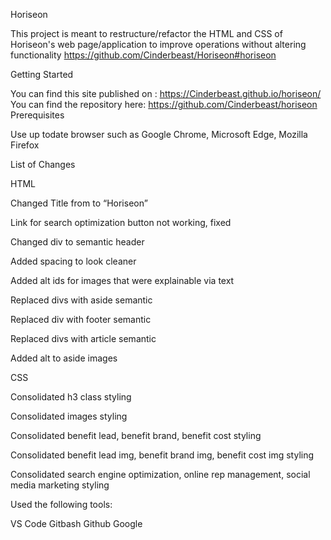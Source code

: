 Horiseon

This project is meant to restructure/refactor the HTML and CSS of Horiseon's web page/application to improve operations without altering functionality
https://github.com/Cinderbeast/Horiseon#horiseon
<!-- screencapture-Cinderbeast-github-io-horiseon-2020-05-23-23_12_47.pdf) ***THIS NEEDS FIXED****- -->

Getting Started

You can find this site published on : https://Cinderbeast.github.io/horiseon/
You can find the repository here:     https://github.com/Cinderbeast/horiseon
Prerequisites

Use up todate browser such as Google Chrome, Microsoft Edge, Mozilla Firefox

List of Changes

HTML

Changed Title from to “Horiseon”

Link for search optimization button not working, fixed

Changed div to semantic header

Added spacing to look cleaner

Added alt ids for images that were explainable via text

Replaced divs with aside semantic

Replaced div with footer semantic

Replaced divs with article semantic

Added alt to aside images


CSS

Consolidated h3 class styling

Consolidated images styling

Consolidated benefit lead, benefit brand, benefit cost styling

Consolidated benefit lead img, benefit brand img, benefit cost img styling

Consolidated search engine optimization, online rep management, social media marketing styling

Used the following tools:

VS Code
Gitbash
Github
Google

